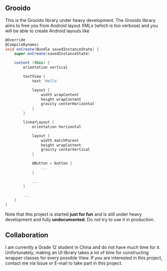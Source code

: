 Grooido
---
This is the Grooido library under heavy development.
The Grooido library aims to free you from Android layout XMLs (which is too verbose) and you will be able to create Android layouts like
```groovy
@Override
@CompileDynamic
void onCreate(Bundle savedInstanceState) {
	super.onCreate(savedInstanceState)

	content (this) {
		orientation vertical

		textView {
			text 'Hello'

			layout {
				width wrapContent
				height wrapContent
				gravity centerHorizontal
			}
		}

		linearLayout {
			orientation horizontal

			layout {
				width matchParent
				height wrapContent
				gravity centerVertical
			}

			mButton = button {
				...
			}

			...
		}
		
		...
	}
}
```

Note that this project is started __just for fun__ and is still under heavy development and fully __undocumented__.
Do not try to use it in production.

Collaboration
---
I am currently a Grade 12 student in China and do not have much time for it.
Unfortunately, making an UI library takes a lot of time for constructing wrapper classes for every possible View.
If you are interested in this project, contact me via Issue or E-mail to take part in this project.
